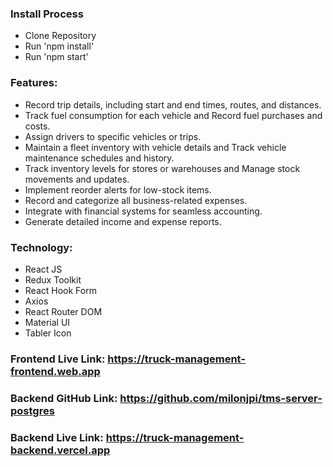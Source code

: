 ### Install Process
- Clone Repository
- Run 'npm install'
- Run 'npm start'



### Features:
- Record trip details, including start and end times, routes, and distances.
- Track fuel consumption for each vehicle and Record fuel purchases and costs.
- Assign drivers to specific vehicles or trips.
- Maintain a fleet inventory with vehicle details and Track vehicle maintenance schedules and history.
- Track inventory levels for stores or warehouses and Manage stock movements and updates.
- Implement reorder alerts for low-stock items.
- Record and categorize all business-related expenses.
- Integrate with financial systems for seamless accounting.
- Generate detailed income and expense reports.


### Technology:
- React JS
- Redux Toolkit
- React Hook Form
- Axios
- React Router DOM
- Material UI
- Tabler Icon



### Frontend Live Link: https://truck-management-frontend.web.app

### Backend GitHub Link: https://github.com/milonjpi/tms-server-postgres

### Backend Live Link: https://truck-management-backend.vercel.app

